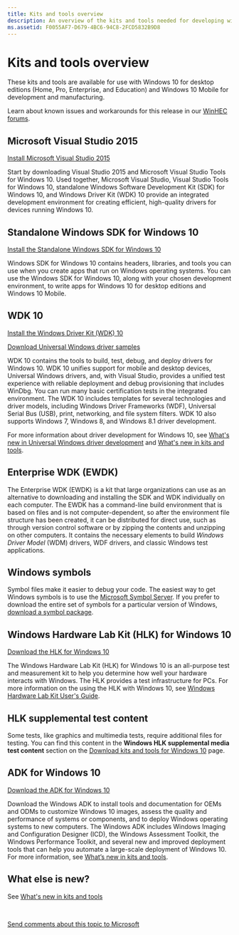 ```yaml
---
title: Kits and tools overview
description: An overview of the kits and tools needed for developing with Windows 10 Mobile and Windows 10.
ms.assetid: F0055AF7-D679-4BC6-94C8-2FCD5832B9D8
---
```


# Kits and tools overview


These kits and tools are available for use with Windows 10 for desktop editions (Home, Pro, Enterprise, and Education) and Windows 10 Mobile for development and manufacturing.

Learn about known issues and workarounds for this release in our [WinHEC forums](http://go.microsoft.com/fwlink/p/?LinkId=526372).

## Microsoft Visual Studio 2015


[Install Microsoft Visual Studio 2015](http://go.microsoft.com/fwlink/p/?LinkId=526729)

Start by downloading Visual Studio 2015 and Microsoft Visual Studio Tools for Windows 10. Used together, Microsoft Visual Studio, Visual Studio Tools for Windows 10, standalone Windows Software Development Kit (SDK) for Windows 10, and Windows Driver Kit (WDK) 10 provide an integrated development environment for creating efficient, high-quality drivers for devices running Windows 10.

## Standalone Windows SDK for Windows 10


[Install the Standalone Windows SDK for Windows 10](http://go.microsoft.com/fwlink/p/?LinkId=536682)

Windows SDK for Windows 10 contains headers, libraries, and tools you can use when you create apps that run on Windows operating systems. You can use the Windows SDK for Windows 10, along with your chosen development environment, to write apps for Windows 10 for desktop editions and Windows 10 Mobile.

## WDK 10


[Install the Windows Driver Kit (WDK) 10](http://go.microsoft.com/fwlink/p/?LinkId=526733)

[Download Universal Windows driver samples](http://go.microsoft.com/fwlink/p/?LinkId=526735)

WDK 10 contains the tools to build, test, debug, and deploy drivers for Windows 10. WDK 10 unifies support for mobile and desktop devices, Universal Windows drivers, and, with Visual Studio, provides a unified test experience with reliable deployment and debug provisioning that includes WinDbg. You can run many basic certification tests in the integrated environment. The WDK 10 includes templates for several technologies and driver models, including Windows Driver Frameworks (WDF), Universal Serial Bus (USB), print, networking, and file system filters. WDK 10 also supports Windows 7, Windows 8, and Windows 8.1 driver development.

For more information about driver development for Windows 10, see [What's new in Universal Windows driver development](https://msdn.microsoft.com/windows/hardware/drivers/what-s-new-in-driver-development) and [What's new in kits and tools](what-s-new-in-kits-and-tools.md).

## Enterprise WDK (EWDK)


The Enterprise WDK (EWDK) is a kit that large organizations can use as an alternative to downloading and installing the SDK and WDK individually on each computer. The EWDK has a command-line build environment that is based on files and is not computer-dependent, so after the environment file structure has been created, it can be distributed for direct use, such as through version control software or by zipping the contents and unzipping on other computers. It contains the necessary elements to build *Windows Driver Model* (WDM) drivers, WDF drivers, and classic Windows test applications.

## Windows symbols


Symbol files make it easier to debug your code. The easiest way to get Windows symbols is to use the [Microsoft Symbol Server](http://support.microsoft.com/kb/311503/). If you prefer to download the entire set of symbols for a particular version of Windows, [download a symbol package](http://go.microsoft.com/fwlink/?LinkId=528570).

## Windows Hardware Lab Kit (HLK) for Windows 10


[Download the HLK for Windows 10](http://go.microsoft.com/fwlink/p/?LinkId=532718)

The Windows Hardware Lab Kit (HLK) for Windows 10 is an all-purpose test and measurement kit to help you determine how well your hardware interacts with Windows. The HLK provides a test infrastructure for PCs. For more information on the using the HLK with Windows 10, see [Windows Hardware Lab Kit User's Guide](https://msdn.microsoft.com/library/windows/hardware/dn939963.aspx).

## HLK supplemental test content


Some tests, like graphics and multimedia tests, require additional files for testing. You can find this content in the **Windows HLK supplemental media test content** section on the [Download kits and tools for Windows 10](http://go.microsoft.com/fwlink/p/?LinkId=532718) page.

## ADK for Windows 10


[Download the ADK for Windows 10](http://go.microsoft.com/fwlink/p/?LinkId=526740)

Download the Windows ADK to install tools and documentation for OEMs and ODMs to customize Windows 10 images, assess the quality and performance of systems or components, and to deploy Windows operating systems to new computers. The Windows ADK includes Windows Imaging and Configuration Designer (ICD), the Windows Assessment Toolkit, the Windows Performance Toolkit, and several new and improved deployment tools that can help you automate a large-scale deployment of Windows 10. For more information, see [What’s new in kits and tools](what-s-new-in-kits-and-tools.md).


## What else is new?
See [What's new in kits and tools](what-s-new-in-kits-and-tools.md)

 

[Send comments about this topic to Microsoft](mailto:wsddocfb@microsoft.com?subject=Documentation%20feedback%20%5Bp_getstarted\p_getstarted%5D:%20Kits%20and%20tools%20overview%20%20%20RELEASE:%20%286/15/2016%29&body=%0A%0APRIVACY%20STATEMENT%0A%0AWe%20use%20your%20feedback%20to%20improve%20the%20documentation.%20We%20don't%20use%20your%20email%20address%20for%20any%20other%20purpose,%20and%20we'll%20remove%20your%20email%20address%20from%20our%20system%20after%20the%20issue%20that%20you're%20reporting%20is%20fixed.%20While%20we're%20working%20to%20fix%20this%20issue,%20we%20might%20send%20you%20an%20email%20message%20to%20ask%20for%20more%20info.%20Later,%20we%20might%20also%20send%20you%20an%20email%20message%20to%20let%20you%20know%20that%20we've%20addressed%20your%20feedback.%0A%0AFor%20more%20info%20about%20Microsoft's%20privacy%20policy,%20see%20http://privacy.microsoft.com/default.aspx. "Send comments about this topic to Microsoft")





